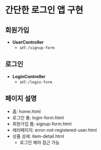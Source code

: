 # 간단한 로그인 앱 구현

## 회원가입

- **UserController**
  - url: `/signup-form`

## 로그인

- **LoginController**
  - url: `/login-form`

## 페이지 설명

- 홈: home.html
- 로그인 폼: login-form.html
- 회원가입 폼: signup-form.html
- 에러페이지: error-not-registered-user.html
- 상품 상세: item-detail.html
  - 로그인 해야 접근 가능
